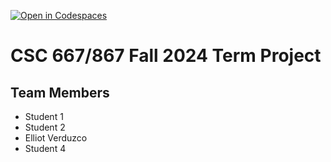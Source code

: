 [![Open in Codespaces](https://classroom.github.com/assets/launch-codespace-2972f46106e565e64193e422d61a12cf1da4916b45550586e14ef0a7c637dd04.svg)](https://classroom.github.com/open-in-codespaces?assignment_repo_id=16637035)
# CSC 667/867 Fall 2024 Term Project

## Team Members

- Student 1
- Student 2
- Elliot Verduzco
- Student 4
